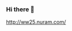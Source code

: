 ### Hi there 👋


http://ww25.nuram.com/
<!--http://ww16.nuram.com/?sub1=20210731-1823-373f-b4a6-3321da0f39ef
**nursultanramazanov/nursultanramazanov** is a ✨ _special_ ✨ repository because its `README.md` (this file) appears on your GitHub profile.


Here are some ideas to get you started:

- 🔭 I’m currently working on ...
- 🌱 I’m currently learning ...
- 👯 I’m looking to collaborate on ...
- 🤔 I’m looking for help with ...
- 💬 Ask me about ...
- 📫 How to reach me: ...
- 😄 Pronouns: ...
- ⚡ Fun fact: ...
-->
